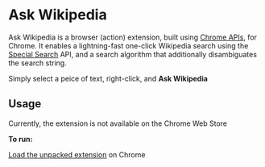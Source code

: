 # Ask Wikipedia

Ask Wikipedia is a browser (action) extension, built using [Chrome APIs](https://developers.chrome.com/extensions/api_index), for Chrome. It enables a lightning-fast one-click Wikipedia search using the [Special Search](https://en.wikipedia.org/wiki/Wikipedia:Special:Search) API, and a search algorithm that additionally disambiguates the search string. 

Simply select a peice of text, right-click, and __Ask Wikipedia__

## Usage
Currently, the extension is not available on the Chrome Web Store

__To run:__

[Load the unpacked extension](https://developer.chrome.com/extensions/getstarted#manifest) on Chrome